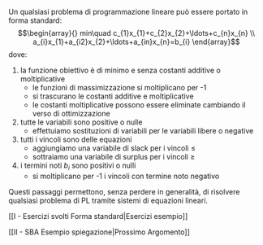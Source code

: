 Un qualsiasi problema di programmazione lineare può essere portato in forma standard:
$$\begin{array}{}
min\quad c_{1}x_{1}+c_{2}x_{2}+\ldots+c_{n}x_{n} \\
a_{i}x_{1}+a_{i2}x_{2}+\ldots+a_{in}x_{n}=b_{i}
\end{array}$$
dove:
1. la funzione obiettivo è di minimo e senza costanti additive o moltiplicative
	- le funzioni di massimizzazione si moltiplicano per -1
	- si trascurano le costanti additive e moltiplicative
	- le costanti moltiplicative possono essere eliminate cambiando il verso di ottimizzazione
2. tutte le variabili sono positive o nulle
	- effettuiamo sostituzioni di variabili per le variabili libere o negative
3. tutti i vincoli sono delle equazioni
	- aggiungiamo una variabile di slack per i vincoli $\leq$
	- sottraiamo una variabile di surplus per i vincoli $\geq$
4. i termini noti $b_{i}$ sono positivi o nulli
	- si moltiplicano per -1 i vincoli con termine noto negativo

Questi passaggi permettono, senza perdere in generalità, di risolvere qualsiasi problema di PL tramite sistemi di equazioni lineari.

[[I - Esercizi svolti Forma standard|Esercizi esempio]]

[[II - SBA Esempio spiegazione|Prossimo Argomento]]